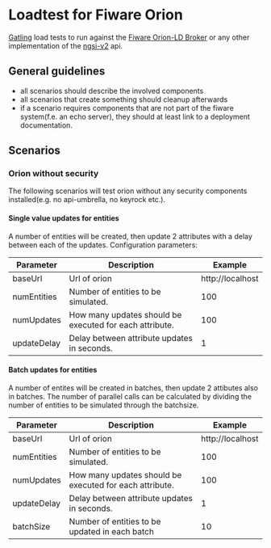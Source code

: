 # Loadtest for Fiware Orion

[Gatling](https://github.com/gatling/gatling) load tests to run against the [Fiware Orion-LD Broker](https://github.com/FIWARE/context.Orion-LD)
or any other implementation of the [ngsi-v2](https://github.com/FIWARE/specifications/tree/master/OpenAPI/ngsiv2) api.

## General guidelines

* all scenarios should describe the involved components
* all scenarios that create something should cleanup afterwards
* if a scenario requires components that are not part of the fiware system(f.e. an echo server), they should at least link to a deployment 
   documentation.

## Scenarios

### Orion without security

The following scenarios will test orion without any security components installed(e.g. no api-umbrella, no keyrock etc.). 

#### Single value updates for entities

A number of  entities will be created, then update 2 attributes with a delay between each of the updates. 
Configuration parameters:

|  Parameter | Description | Example |
| ----------------- | ----------------------------------------------- | ------------------------ |
| baseUrl        | Url of orion                                                | http://localhost  |                            
| numEntities | Number of entities to be simulated.        |  100                  |
| numUpdates| How many updates should be executed for each attribute. | 100  |
| updateDelay| Delay between attribute updates in seconds. | 1 |

#### Batch updates for entities

A number of entites will be created in batches, then update 2 attibutes also in batches. The number of parallel calls can be calculated
by dividing the number of entities to be simulated through the batchsize.

|  Parameter | Description | Example |
| ----------------- | ----------------------------------------------- | ------------------------ |
| baseUrl        | Url of orion                                                | http://localhost  |                            
| numEntities | Number of entities to be simulated.        |  100                  |
| numUpdates| How many updates should be executed for each attribute. | 100  |
| updateDelay| Delay between attribute updates in seconds. | 1 |
| batchSize | Number of entities to be updated in each batch | 10 | 